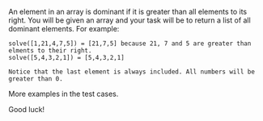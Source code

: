 An element in an array is dominant if it is greater than all elements to its right. You will be given an array and your task will be to return a list of all dominant elements. For example:
```
solve([1,21,4,7,5]) = [21,7,5] because 21, 7 and 5 are greater than elments to their right. 
solve([5,4,3,2,1]) = [5,4,3,2,1]

Notice that the last element is always included. All numbers will be greater than 0.
```

More examples in the test cases.

Good luck!